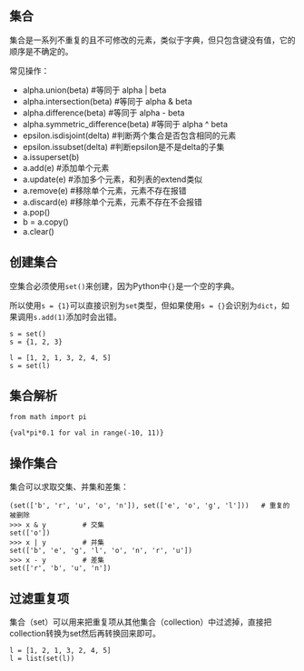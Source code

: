 ## 集合

集合是一系列不重复的且不可修改的元素，类似于字典，但只包含键没有值，它的顺序是不确定的。

常见操作：

- alpha.union(beta) #等同于 alpha | beta
- alpha.intersection(beta) #等同于 alpha & beta
- alpha.difference(beta) #等同于 alpha - beta
- alpha.symmetric_difference(beta) #等同于 alpha ^ beta
- epsilon.isdisjoint(delta) #判断两个集合是否包含相同的元素
- epsilon.issubset(delta) #判断epsilon是不是delta的子集
- a.issuperset(b)
- a.add(e) #添加单个元素
- a.update(e) #添加多个元素，和列表的extend类似
- a.remove(e) #移除单个元素，元素不存在报错
- a.discard(e) #移除单个元素，元素不存在不会报错
- a.pop()
- b = a.copy()
- a.clear()

## 创建集合

空集合必须使用`set()`来创建，因为Python中`{}`是一个空的字典。

所以使用`s = {1}`可以直接识别为`set`类型，但如果使用`s = {}`会识别为`dict`，如果调用`s.add(1)`添加时会出错。

```
s = set()
s = {1, 2, 3}

l = [1, 2, 1, 3, 2, 4, 5]
s = set(l)
```

## 集合解析

```
from math import pi

{val*pi*0.1 for val in range(-10, 11)}
```


## 操作集合

集合可以求取交集、并集和差集：

```
(set(['b', 'r', 'u', 'o', 'n']), set(['e', 'o', 'g', 'l']))   # 重复的被删除
>>> x & y         # 交集
set(['o'])
>>> x | y         # 并集
set(['b', 'e', 'g', 'l', 'o', 'n', 'r', 'u'])
>>> x - y         # 差集
set(['r', 'b', 'u', 'n'])
```

## 过滤重复项
集合（set）可以用来把重复项从其他集合（collection）中过滤掉，直接把collection转换为set然后再转换回来即可。

```
l = [1, 2, 1, 3, 2, 4, 5]
l = list(set(l))
```
